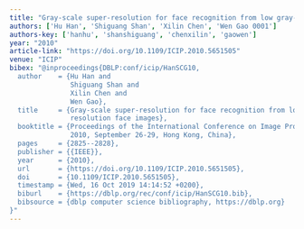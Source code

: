 ```yaml
---
title: "Gray-scale super-resolution for face recognition from low gray-scale resolution face images"
authors: ['Hu Han', 'Shiguang Shan', 'Xilin Chen', 'Wen Gao 0001']
authors-key: ['hanhu', 'shanshiguang', 'chenxilin', 'gaowen']
year: "2010"
article-link: "https://doi.org/10.1109/ICIP.2010.5651505"
venue: "ICIP"
bibex: "@inproceedings{DBLP:conf/icip/HanSCG10,
  author    = {Hu Han and
               Shiguang Shan and
               Xilin Chen and
               Wen Gao},
  title     = {Gray-scale super-resolution for face recognition from low Gray-scale
               resolution face images},
  booktitle = {Proceedings of the International Conference on Image Processing, {ICIP}
               2010, September 26-29, Hong Kong, China},
  pages     = {2825--2828},
  publisher = {{IEEE}},
  year      = {2010},
  url       = {https://doi.org/10.1109/ICIP.2010.5651505},
  doi       = {10.1109/ICIP.2010.5651505},
  timestamp = {Wed, 16 Oct 2019 14:14:52 +0200},
  biburl    = {https://dblp.org/rec/conf/icip/HanSCG10.bib},
  bibsource = {dblp computer science bibliography, https://dblp.org}
}"
---
```

